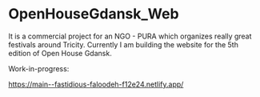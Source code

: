 # OpenHouseGdansk_Web

It is a commercial project for an NGO - PURA which organizes really great festivals around Tricity. 
Currently I am building the website for the 5th edition of Open House Gdansk.


Work-in-progress:

https://main--fastidious-faloodeh-f12e24.netlify.app/

